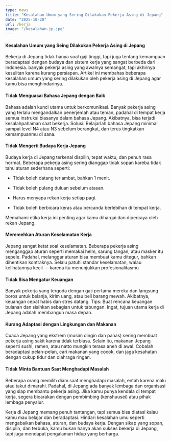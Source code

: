 ```yaml
---
type: news
title: "Kesalahan Umum yang Sering Dilakukan Pekerja Asing di Jepang"
date: "2025-10-20"
url: /kerja
image: "/kesalahan-jp.jpg"
---
```




#### Kesalahan Umum yang Seing Dilakukan Pekerja Asing di Jepang

Bekerja di Jepang tidak hanya soal gaji tinggi, tapi juga tentang kemampuan beradaptasi dengan budaya dan sistem kerja yang sangat berbeda dari Indonesia. banyak pekerja asing yang awalnya semangat, tapi akhirnya kesulitan karena kurang persiapan. Artikel ini membahas beberapa kesalahan umum yang sering dilakukan oleh pekerja asing di Jepang agar kamu bisa menghindarinya.

#### Tidak Menguasai Bahasa Jepang dengan Baik

Bahasa adalah kunci utama untuk berkomunikasi. Banyak pekerja asing yang terlalu mengandalkan penerjemah atau teman, padahal di tempat kerja semua instruksi biasanya dalam bahasa Jepang. Akibatnya, bisa terjadi kesalahpahaman saat bekerja. 
Solusi: Belajarlah bahasa Jepang minimal sampai level N4 atau N3 sebelum berangkat, dan terus tingkatkan kemampuanmu di sana.

#### Tidak Mengerti Budaya Kerja Jepang 
Budaya kerja di Jepang terkenal dispilin, tepat waktu, dan penuh rasa hormat. Beberapa pekerja asing sering dianggap tidak sopan kareba tidak tahu aturan sederhana seperti: 

- Tidak boleh datang terlambat, bahkan 1 menit.

- Tidak boleh pulang duluan sebelum atasan.

- Harus menyapa rekan kerja setiap pagi.

- Tidak boleh berbicara keras atau bercanda berlebihan di tempat kerja.

Memahami etika kerja ini penting agar kamu dihargai dan dipercaya oleh rekan Jepang.

#### Meremehkan Aturan Keselamatan Kerja

Jepang sangat ketat soal keselamatan. Beberapa pekerja asing menganggap aturan seperti memakai helm, sarung tangan, atau masker itu sepele. Padahal, melanggar aturan bisa membuat kamu ditegur, bahkan dihentikan kontraknya.
Selalu patuhi standar keselamatan, walau kelihatannya  kecil — karena itu menunjukkan profesionalitasmu

#### Tidak Bisa Mengatur Keuangan 

Banyak pekerja yang tergoda dengan gaji pertama mereka dan langsung boros untuk belanja, kirim uang, atau beli barang mewah. Akibatnya, keuangan cepat habis dan stres datang. 
Tips: Buat rencana keuangan bulanan dan sisihkan sebagian untuk tabungan. Ingat, tujuan utama kerja di Jepang adalah membangun masa depan.

#### Kurang Adaptasi dengan Lingkungan dan Makanan

Cuaca Jepang yang ekstrem (musim dingin dan panas) sering membuat pekerja asing sakit karena tidak terbiasa. Selain itu, makanan Jepang seperti sushi, ramen, atau natto mungkin terasa aneh di awal. Cobalah beradaptasi pelan-pelan, cari makanan yang cocok, dan jaga kesahatan dengan cukup tidur dan olahraga ringan.

#### Tidak Minta Bantuan Saat Menghadapi Masalah 

Beberapa orang memilih diam saat menghadapi masalah, entah karena malu atau takut dimarahi. Padahal, di Jepang ada banyak lembaga dan organisasi yang siap membantu pekerja asing. Jika kamu punya kendala di tempat kerja, segera bicarakan dengan pembimbing (kenshuusei) atau pihak lembaga penyalur.

Kerja di Jepang memang penuh tantangan, tapi semua bisa diatasi kalau kamu mau belajar dan beradaptasi. Hindari kesalahan umu seperti mengabaikan bahasa, aturan, dan budaya kerja. Dengan sikap yang sopan, disiplin, dan terbuka, kamu bukan hanya akan sukses bekerja di Jepang, tapi juga mendapat pengalaman hidup yang berharga.